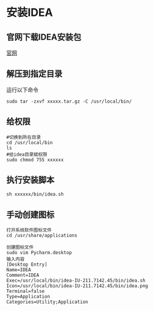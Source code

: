 # 安装IDEA

## 官网下载IDEA安装包

[官网](https://www.jetbrains.com/idea/download/#section=linux)

## 解压到指定目录

运行以下命令
```
sudo tar -zxvf xxxxx.tar.gz -C /usr/local/bin/
```

## 给权限

~~~
#切换到所在目录
cd /usr/local/bin
ls
#给idea目录赋权限
sudo chmod 755 xxxxxx
~~~

## 执行安装脚本
```
sh xxxxxx/bin/idea.sh
```
## 手动创建图标

```
打开系统软件图标文件
cd /usr/share/applications

创建图标文件
sudo vim Pycharm.desktop
输入内容
[Desktop Entry]
Name=IDEA
Comment=IDEA
Exec=/usr/local/bin/idea-IU-211.7142.45/bin/idea.sh
Icon=/usr/local/bin/idea-IU-211.7142.45/bin/idea.png
Terminal=false
Type=Application
Categories=Utility;Application
```
